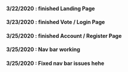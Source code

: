 #### 3/22/2020 : finished Landing Page

#### 3/23/2020 : finished Vote / Login Page

#### 3/25/2020 : finished Account / Register Page

#### 3/25/2020 : Nav bar working

#### 3/25/2020 : Fixed nav bar issues hehe
